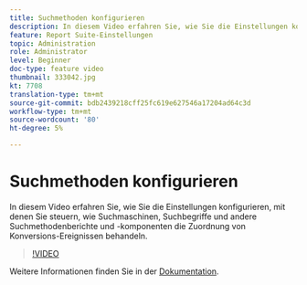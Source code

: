```yaml
---
title: Suchmethoden konfigurieren
description: In diesem Video erfahren Sie, wie Sie die Einstellungen konfigurieren, mit denen Sie steuern, wie Suchmaschinen, Suchbegriffe und andere Suchmethodenberichte und -komponenten die Zuordnung von Konversions-Ereignissen behandeln.
feature: Report Suite-Einstellungen
topic: Administration
role: Administrator
level: Beginner
doc-type: feature video
thumbnail: 333042.jpg
kt: 7708
translation-type: tm+mt
source-git-commit: bdb2439218cff25fc619e627546a17204ad64c3d
workflow-type: tm+mt
source-wordcount: '80'
ht-degree: 5%

---
```



# Suchmethoden konfigurieren

In diesem Video erfahren Sie, wie Sie die Einstellungen konfigurieren, mit denen Sie steuern, wie Suchmaschinen, Suchbegriffe und andere Suchmethodenberichte und -komponenten die Zuordnung von Konversions-Ereignissen behandeln.

>[!VIDEO](https://video.tv.adobe.com/v/333042/?quality=12&learn=on)

Weitere Informationen finden Sie in der [Dokumentation](https://experienceleague.adobe.com/docs/analytics/admin/admin-tools/finding-methods.html).

